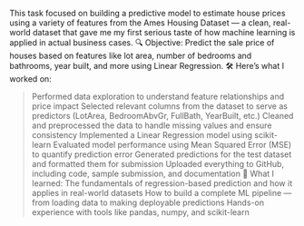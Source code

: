 This task focused on building a predictive model to estimate house prices using a variety of features from the Ames Housing Dataset — a clean, real-world dataset that gave me my first serious taste of how machine learning is applied in actual business cases.
🔍 Objective:
 Predict the sale price of houses based on features like lot area, number of bedrooms and bathrooms, year built, and more using Linear Regression.
🛠️ Here’s what I worked on:
> Performed data exploration to understand feature relationships and price impact
> Selected relevant columns from the dataset to serve as predictors (LotArea, BedroomAbvGr, FullBath, YearBuilt, etc.)
> Cleaned and preprocessed the data to handle missing values and ensure consistency
> Implemented a Linear Regression model using scikit-learn
> Evaluated model performance using Mean Squared Error (MSE) to quantify prediction error
> Generated predictions for the test dataset and formatted them for submission
> Uploaded everything to GitHub, including code, sample submission, and documentation
🧠 What I learned:
> The fundamentals of regression-based prediction and how it applies in real-world datasets
> How to build a complete ML pipeline — from loading data to making deployable predictions
> Hands-on experience with tools like pandas, numpy, and scikit-learn
